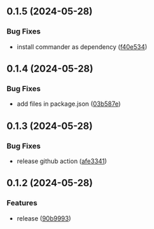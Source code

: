## 0.1.5 (2024-05-28)

### Bug Fixes

* install commander as dependency ([f40e534](https://github.com/gzzhanghao/git-blame-format/commit/f40e534cf754c340878c20b76b2a3b3f920c5275))

## 0.1.4 (2024-05-28)

### Bug Fixes

* add files in package.json ([03b587e](https://github.com/gzzhanghao/git-blame-format/commit/03b587e19adf10a67fe1b0f29ffc874c73fe77d0))

## 0.1.3 (2024-05-28)

### Bug Fixes

* release github action ([afe3341](https://github.com/gzzhanghao/git-blame-format/commit/afe3341fd331c15ecf859fb5408d559cafe6215a))

## 0.1.2 (2024-05-28)

### Features

* release ([90b9993](https://github.com/gzzhanghao/git-blame-format/commit/90b999361a4a9e9394765a4752c89888f071e8fb))
